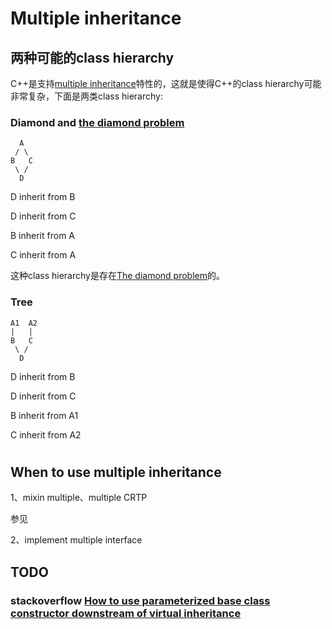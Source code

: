 # Multiple inheritance



## 两种可能的class hierarchy

C++是支持[multiple inheritance](https://en.wikipedia.org/wiki/Multiple_inheritance)特性的，这就是使得C++的class hierarchy可能非常复杂，下面是两类class hierarchy:

### Diamond and [the diamond problem](https://en.wikipedia.org/wiki/Multiple_inheritance#The_diamond_problem)

```
  A
 / \
B   C
 \ /
  D
```

D inherit from B

D inherit from C

B inherit from A

C inherit from A

这种class hierarchy是存在[The diamond problem](https://en.wikipedia.org/wiki/Multiple_inheritance#The_diamond_problem)的。

### Tree

```
A1  A2
|   |
B   C
 \ /
  D
```

D inherit from B

D inherit from C

B inherit from A1

C inherit from A2

# 

## When to use multiple inheritance

1、mixin multiple、multiple CRTP

参见 

2、implement multiple interface



## TODO

### stackoverflow [How to use parameterized base class constructor downstream of virtual inheritance](https://stackoverflow.com/questions/34732563/how-to-use-parameterized-base-class-constructor-downstream-of-virtual-inheritanc)